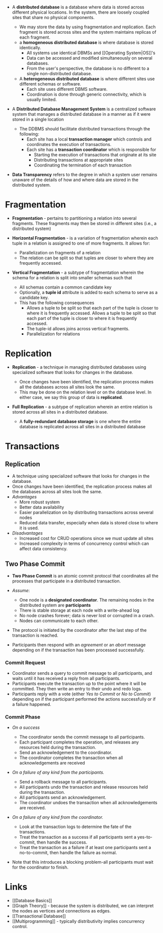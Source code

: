 * A **distributed database** is a database where data is stored across different physical locations. In the system, there are loosely coupled sites that share no physical components. 
	* We may store the data by using fragmentation and replication. Each fragment is stored across sites and the system maintains replicas of each fragment. 
	* a **homogeneous distributed database** is where database is stored identically. 
		* All systems use identical DBMSs and [[Operating System|OS]]'s
		* Data can be accessed and modified simultaneously on several databases.
		* From the user's perspective, the database is no different to a single non-distributed database. 
	* A **heterogeneous distributed database** is where different sites use different schemas or software. 
		* Each site uses different DBMS software. 
		* Coordination is done through generic connectivity, which is usually limited. 

* A **Distributed Database Management System** is a centralized software system that manages a distributed database in a manner as if it were stored in a single location 
	* The DDBMS should facilitate distributed transactions through the following: 
		* Each site has a local **transaction manager**  which controls and coordinates the execution of transactions.  
		* Each site has a **transaction coordinator** which is responsible for 
			* Starting the execution of transactions that originate at its site 
			* Distributing transactions at appropriate sites 
			* Coordinating the termination of each transaction 

* **Data Transparency** refers to the degree in which a system user remains unaware of the details of how and where data are stored in the distributed system. 

# Fragmentation  
* **Fragmentation** - pertains to partitioning a relation into several fragments. These fragments may then be stored in different sites (i.e., a distributed system)

* **Horizontal Fragmentation** - is a variation of fragmentation wherein each tuple in a relation is assigned to one of more fragments. It allows for: 
	* Parallelization on fragments of a relation 
	* The relation can be split so that tuples are closer to where they are frequently accessed.

* **Vertical Fragmentation** - a subtype of fragmentation wherein the schema for a relation is split into smaller schemas such that
	* All schemas contain a common candidate key 
	* Optionally, a **tuple id** attribute is added to each schema to serve as a candidate key.
	* This has the following consequences
		* Allows a tuple to be split so that each part of the tuple is closer to where it is frequently accessed. Allows a tuple to be split so that each part of the tuple is closer to where it is frequently accessed.
		* The tuple-id allows joins across vertical fragments.
		* Parallelization for relations

# Replication 
* **Replication** - a technique in managing distributed databases using specialized software that looks for changes in the database. 
	* Once changes have been identified, the replication process makes all the databases across all sites look the same.
	* This may be done on the relation level or on the database level. In either case, we say this group of data is **replicated**.

* **Full Replication** - a subtype of replication wherein an entire relation is stored across all sites in a distributed database. 
	* A **fully-redundant database storage** is one where the entire database is replicated across all sites in a distributed database 

# Transactions 
## Replication 
* A technique using specialized software that looks for changes in the database. 
* Once changes have been identified, the replication process makes all the databases across all sites look the same.
* *Advantages*
	* More robust system 
	* Better data availability 
	* Easier parallelization on by distributing transactions across several nodes 
	* Reduced data transfer, especially when data is stored close to where it is used.
* *Disadvantages*
	* Increased cost for CRUD operations since we must update all sites 
	* Increased complexity in terms of concurrency control which can affect data consistency.

## Two Phase Commit 
* **Two Phase Commit** is an atomic commit protocol that coordinates all the processes that participate in a distributed transaction.
* *Assume*: 
	* One node is a **designated coordinator**. The remaining nodes in the distributed system are **participants**
	* There is stable storage at each node with a write-ahead log 
	* No node crashes forever; data is never lost or corrupted in a crash.
	* Nodes can communicate to each other.

* The protocol is initiated by the coordinator after the last step of the transaction is reached. 
* Participants then respond with an *agreement* or an *abort* message depending on if the transaction has been processed successfully.

### Commit Request
* Coordinator sends a query to commit message to all participants, and waits until it has received a reply from all participants.
* Participants execute the transaction up to the point where it will be committed. They then write an entry to their undo and redo logs.
* Participants reply with a vote (either *Yes to Commit* or *No to Commit*) depending on if the participant performed the actions successfully or if a failure happened.

### Commit Phase
* *On a success*
	* The coordinator sends the commit message to all participants.
	* Each participant completes the operation, and releases any resources held during the transaction.
	* Send an acknowledgement to the coordinator.
	* The coordinator completes the transaction when all acknowledgements are received
* *On a failure of any kind from the participants.*
	* Send a rollback message to all participants.
	* All participants undo the transaction and release resources held during the transaction.
	* All participants send an acknowledgement.
	* The coordinator undoes the transaction when all acknowledgements are received.

* *On a failure of any kind from the coordinator.*
	* Look at the transaction logs to determine the fate of the transactions.
	* Treat the transaction as a success if all participants sent a yes-to-commit, then handle the success.
	* Treat the transaction as a failure if at least one participants sent a no-to-commit, then handle the failure as normal.

* Note that this introduces a blocking problem-all participants must wait for the coordinator to finish. 

# Links 
* [[Database Basics]]
* [[Graph Theory]] - because the system is distributed, we can interpret the nodes as vertices and connections as edges. 
* [[Transactional Database]]
* [[Multiprogramming]] - typically distributivity implies concurrency control. 